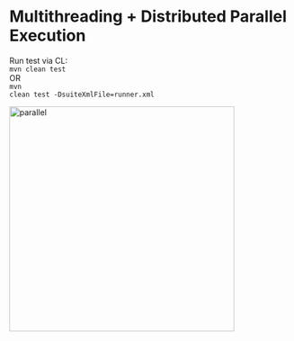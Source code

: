 # Multithreading + Distributed Parallel Execution

Run test via CL:<br>
<code>mvn clean test</code><br>
OR<br>
<code>mvn clean test -DsuiteXmlFile=runner.xml</code><br>

<img src="https://user-images.githubusercontent.com/60035342/187041236-8402a254-eaf9-4bc0-b9ff-d7271f51dda9.png" alt="parallel" width="400" height="400">
